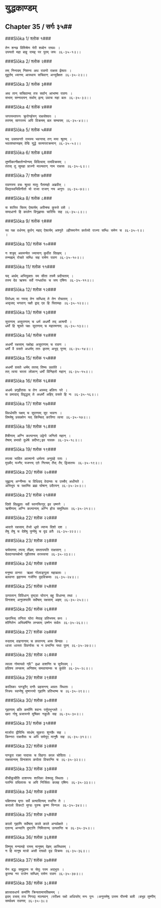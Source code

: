 युद्धकाण्डम्
===============================


## Chapter 35  / सर्गः ३५##


###Slōka 1/ श्लोक १###


    तेन शन्ख विमिश्रेण भेरी शब्देन राघवः ।
    उपयतो महा बाहू रामह् पर पुरम् जयः ॥६-३५-१॥।।


###Slōka 2/ श्लोक २###


    तम् निनादम् निशम्य अथ रावणो राक्षस ईश्वरः ।
    मुहूर्तम् ध्यानम् आस्थाय सचिवान् अभ्युदैक्षत ॥६-३५-२॥।।


###Slōka 3/ श्लोक ३###


    अथ तान् सचिवाम्स् तत्र सर्वान् आभाष्य रावणः ।
    सभाम् सम्नादयन् सर्वाम् इत्य् उवाच महा बलः ॥६-३५-३॥।।


###Slōka 4/ श्लोक ४###


    जगत्पम्तापनः क्रूरोगर्हयन् राक्षसेश्वरः ।
    तरणम् सागरस्य अपि विक्रमम् बल सम्चयम् ॥६-३५-४॥।।


###Slōka 5/ श्लोक ५###


    यद् उक्तवन्तो रामस्य भवन्तस् तन् मया श्रुतम् ।
    भवतश्चाप्यहम् वेद्मि युद्धे सत्यपराक्रमान् ॥६-३५-५॥।।


###Slōka 6/ श्लोक ६###


    तूष्णीकानीक्षतोन्योन्यम् विदित्वाम् रामविक्रमम् ।
    ततस् तु सुमहा प्राज्नो माल्यवान् नाम राक्षसः ॥६-३५-६॥।।


###Slōka 7/ श्लोक ७###


    रावणस्य वचः श्रुत्वा मातुः पैतामहो अब्रवीत् ।
    विद्यास्वभिविनीतो यो राजा राजन् नय अनुगः ॥६-३५-७॥।।


###Slōka 8/ श्लोक ८###


    स शास्ति चिरम् ऐश्वर्यम् अरीम्श्च कुरुते वशे ।
    सम्दधानो हि कालेन विगृह्णम्सः चारिभिः सह ॥६-३५-८॥।।


###Slōka 9/ श्लोक ९###


    स्व पक्ष वर्धनम् कुर्वन् महद् ऐश्वर्यम् अश्नुते ॥हीयमानेन कर्तव्यो राज्ना सम्धिः समेन च ॥६-३५-९॥।
    ।


###Slōka 10/ श्लोक १०###


    न शत्रुम् अवमन्येत ज्यायान् कुर्वीत विग्रहम् ।
    तन्मह्यम् रोचते सम्धिः सह रामेण रावण ॥६-३५-१०॥।।


###Slōka 11/ श्लोक ११###


    यद् अर्थम् अभियुक्ताः स्म सीता तस्मै प्रदीयताम् ।
    तस्य देव ऋषयः सर्वे गन्धर्वासः च जय एषिणः ॥६-३५-११॥।।


###Slōka 12/ श्लोक १२###


    विरोधम् मा गमस् तेन सम्धिस् ते तेन रोचताम् ।
    असृजद् भगवान् पक्षौ द्वाव् एव हि पितामहः ॥६-३५-१२॥।।


###Slōka 13/ श्लोक १३###


    सुराणाम् असुराणाम् च धर्म अधर्मौ तद् आश्रयौ ।
    धर्मो हि श्रूयते पक्षः सुराणाम् च महात्मनाम् ॥६-३५-१३॥।।


###Slōka 14/ श्लोक १४###


    अधर्मो रक्षसाम् पक्षोह्य असुराणाम् च रावण ।
    धर्मो वै ग्रसते अधर्मम् ततः कृतम् अभूद् युगम् ॥६-३५-१४॥।।


###Slōka 15/ श्लोक १५###


    अधर्मो ग्रसते धर्मम् ततस् तिष्यः प्रवर्तते ।
    तत् त्वया चरता लोकान् धर्मो विनिहतो महान् ॥६-३५-१५॥।।


###Slōka 16/ श्लोक १६###


    अधर्मः प्रगृहीतसः च तेन अस्मद् बलिनः परे ।
    स प्रमादाद् विवृद्धस् ते अधर्मो अहिर् ग्रसते हि नः ॥६-३५-१६॥।।


###Slōka 17/ श्लोक १७###


    विवर्धयति पक्षम् च सुराणाम् सुर भावनः ।
    विषयेषु प्रसक्तेन यत् किम्चित् कारिणा त्वया ॥६-३५-१७॥।।


###Slōka 18/ श्लोक १८###


    Rषीणाम् अग्नि कल्पानाम् उद्वेगो जनितो महान् ।
    तेषाम् प्रभावो दुर्धर्षः प्रदीप्त;इव पावकः ॥६-३५-१८॥।।


###Slōka 19/ श्लोक १९###


    तपसा भावित आत्मानो धर्मस्य अनुग्रहे रताः ।
    मुख्यैर् यज्नैर् यजन्त्य् एते नित्यम् तैस् तैर् द्विजातयः ॥६-३५-१९॥।।


###Slōka 20/ श्लोक २०###


    जुह्वत्य् अग्नीम्सः च विधिवद् वेदाम्सः च उच्चैर् अधीयते ।
    अभिभूय च रक्षाम्सि ब्रह्म घोषान् उदैरयन् ॥६-३५-२०॥।।


###Slōka 21/ श्लोक २१###


    दिशो विप्रद्रुताः सर्वे स्तनयित्नुर् इव उष्णगे ।
    ऋषीणाम् अग्नि कल्पानाम् अग्नि होत्र समुत्थितः ॥६-३५-२१॥।।


###Slōka 22/ श्लोक २२###


    आदत्ते रक्षसाम् तेजो धूमो व्याप्य दिशो दश ।
    तेषु तेषु च देशेषु पुण्येषु च दृढ व्रतैः ॥६-३५-२२॥।।


###Slōka 23/ श्लोक २३###


    चर्यमाणम् तपस् तीव्रम् सम्तापयति राक्षसान् ।
    देवदानवयक्षेभो गृहीतश्च वरस्त्वया ॥६-३५-२३॥।।


###Slōka 24/ श्लोक २४###


    मनुष्या वानरा  ऋक्षा गोलाङ्गूला महाबलाः ।
    बलवन्त इहागम्य गर्जन्ति दृढविक्रमाः ॥६-३५-२४॥।।


###Slōka 25/ श्लोक २५###


    उत्पातान् विविधान् दृष्ट्वा घोरान् बहु विधाम्स् तथा ।
    विनाशम् अनुपश्यामि सर्वेषाम् रक्षसाम् अहम् ॥६-३५-२५॥।।


###Slōka 26/ श्लोक २६###


    खराभिस् तनिता घोरा मेघाह् प्रतिभयम् करः ।
    शोणितेन अभिवर्षन्ति लन्काम् उष्णेन सर्वतः ॥६-३५-२६॥।।


###Slōka 27/ श्लोक २७###


    रुदताम् वाहनानाम् च प्रपतन्त्य् अस्र बिन्दवः ।
    ध्वजा ध्वस्ता विवर्णासः च न प्रभान्ति यथा पुरम् ॥६-३५-२७॥।।


###Slōka 28/ श्लोक २८###


    व्याला गोमायवो ग्R^ इध्रा वाशन्ति च सुभैरवम् ।
    प्रविश्य लन्काम् अनिशम् समवायाम्सः च कुर्वते ॥६-३५-२८॥।।


###Slōka 29/ श्लोक २९###


    कालिकाः पाण्डुरैर् दन्तैः प्रहसन्त्य् अग्रतः स्थिताः ।
    स्त्रियः स्वप्नेषु मुष्णन्त्यो गृहाणि प्रतिभाष्य च ॥६-३५-२९॥।।


###Slōka 30/ श्लोक ३०###


    गृहाणाम् बलि कर्माणि श्वानः पर्युपभुन्जते ।
    खरा गोषु प्रजायन्ते मूषिका नकुलैः सह ॥६-३५-३०॥।।


###Slōka 31/ श्लोक ३१###


    मार्जारा द्वीपिभिः सार्धम् सूकराः शुनकैः सह ।
    किम्नरा राक्षसैसः च अपि समेयुर् मानुषैः सह ॥६-३५-३१॥।।


###Slōka 32/ श्लोक ३२###


    पाण्डुरा रक्त पादासः च विहगाः काल चोदिताः ।
    राक्षसानाम् विनाशाय कपोता विचरन्ति च ॥६-३५-३२॥।।


###Slōka 33/ श्लोक ३३###


    वीचीकूचीति वाशन्त्यः शारिका वेश्मसु स्थिताः ।
    पतन्ति ग्रथितासः च अपि निर्जिताः कलह एषिणः ॥६-३५-३३॥।।


###Slōka 34/ श्लोक ३४###


    पक्षिणश्च मृगाः सर्वे प्रत्यादित्यम् रुदन्ति ते ।
    करालो विकटो मुण्डः पुरुषः कृष्ण पिन्गलः ॥६-३५-३४॥।।


###Slōka 35/ श्लोक ३५###


    कालो गृहाणि सर्वेषाम् काले काले अन्ववेक्षते ।
    एतान्य् अन्यानि दुष्टानि निमित्तान्य् उत्पतन्ति च ॥६-३५-३५॥।।


###Slōka 36/ श्लोक ३६###


    विष्णुम् मन्यामहे रामम् मानुषम् देहम् आस्थितम् ।
    न हि मानुष मात्रो असौ राघवो दृढ विक्रमः ॥६-३५-३६॥।।


###Slōka 37/ श्लोक ३७###


    येन बद्धः समुद्रस्य स सेतुः परम अद्भुतः ।
    कुरुष्व नर राजेन सम्धिम् रामेण रावण ॥६-३५-३७॥।।


###Slōka 38/ श्लोक ३८###


    ज्ञात्वावधार्य कर्माणि क्रियतामायतिक्षमम् ।
    इदम् वचस् तत्र निगद्य माल्यवन् ।परीक्ष्य रक्षो अधिपतेर् मनः पुनः ।अनुत्तमेषु उत्तम पौरुषो बली ।बभूव तूष्णीम् समवेक्ष्य रावणम् ॥६-३५-३८॥


